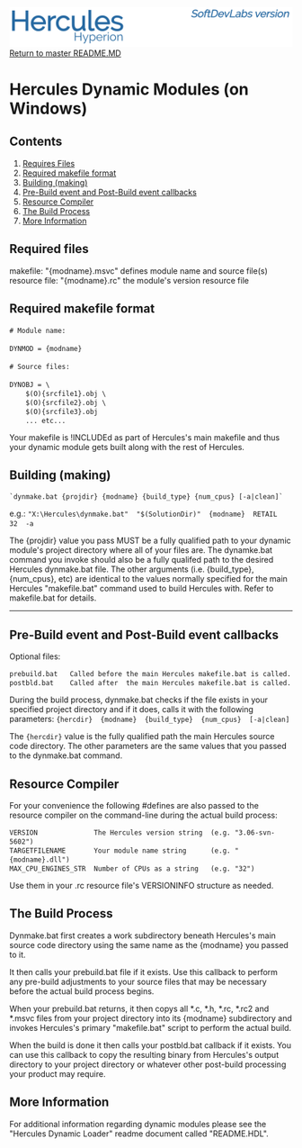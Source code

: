 ![test image](images/image_header_herculeshyperionSDL.png)
[Return to master README.MD](..\README.MD)

# Hercules Dynamic Modules (on Windows)

## Contents
1. [Requires Files](#Requires-Files)
2. [Required makefile format](#Required-makefile-format)
3. [Building (making)](#Building-(making))
4. [Pre-Build event and Post-Build event callbacks](#Pre-Build-event-and-Post-Build-event-callbacks)
5. [Resource Compiler](#Resource-Compiler)
6. [The Build Process](#The-Build-Process)
7. [More Information](#More-Information)

## Required files
  makefile:       "{modname}.msvc"    defines module name and source file(s)
  resource file:  "{modname}.rc"      the module's version resource file

## Required makefile format
    # Module name:

    DYNMOD = {modname}

    # Source files:

    DYNOBJ = \
        $(O){srcfile1}.obj \
        $(O){srcfile2}.obj \
        $(O){srcfile3}.obj
        ... etc...

  Your makefile is !INCLUDEd as part of Hercules's main makefile and
  thus your dynamic module gets built along with the rest of Hercules.

## Building (making)
    `dynmake.bat {projdir} {modname} {build_type} {num_cpus} [-a|clean]`
  e.g.:
   `"X:\Hercules\dynmake.bat"  "$(SolutionDir)"  {modname}  RETAIL  32  -a`

  The {projdir} value you pass MUST be a fully qualified path to your dynamic module's project directory where all of your files are. The dynamke.bat command you invoke should also be a fully qualifed path to the desired Hercules dynmake.bat file. The other arguments (i.e. {build_type}, {num_cpus}, etc) are identical to the values normally specified for the main Hercules "makefile.bat" command used to build Hercules with. Refer to makefile.bat for details.

-------------------------------------------------------------------------------

## Pre-Build event and Post-Build event callbacks
Optional files:

    prebuild.bat   Called before the main Hercules makefile.bat is called.
    postbld.bat    Called after  the main Hercules makefile.bat is called.

During the build process, dynmake.bat checks if the file exists in your specified project directory and if it does, calls it with the following parameters:
        `{hercdir}  {modname}  {build_type}  {num_cpus}  [-a|clean]`

The `{hercdir}` value is the fully qualified path the main Hercules source code directory. The other parameters are the same values that you passed to the dynmake.bat command.

## Resource Compiler
For your convenience the following #defines are also passed to the resource compiler on the command-line during the actual build process:

    VERSION              The Hercules version string  (e.g. "3.06-svn-5602")
    TARGETFILENAME       Your module name string      (e.g. "{modname}.dll")
    MAX_CPU_ENGINES_STR  Number of CPUs as a string   (e.g. "32")

  Use them in your .rc resource file's VERSIONINFO structure as needed.

## The Build Process
Dynmake.bat first creates a work subdirectory beneath Hercules's main source code directory using the same name as the {modname} you passed to it.

It then calls your prebuild.bat file if it exists. Use this callback to perform any pre-build adjustments to your source files that may be necessary before the actual build process begins.

When your prebuild.bat returns, it then copys all *.c, *.h, *.rc, *.rc2 and *.msvc files from your project directory into its {modname} subdirectory and invokes Hercules's primary "makefile.bat" script to perform the actual build.

When the build is done it then calls your postbld.bat callback if it exists. You can use this callback to copy the resulting binary from Hercules's output directory to your project directory or whatever other post-build processing your product may require.

## More Information
For additional information regarding dynamic modules please see the "Hercules Dynamic Loader" readme document called "README.HDL".
